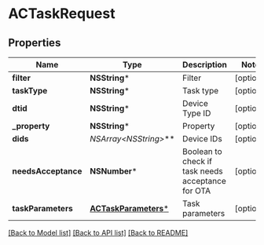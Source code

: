 # ACTaskRequest

## Properties
Name | Type | Description | Notes
------------ | ------------- | ------------- | -------------
**filter** | **NSString*** | Filter | [optional] 
**taskType** | **NSString*** | Task type | [optional] 
**dtid** | **NSString*** | Device Type ID | [optional] 
**_property** | **NSString*** | Property | [optional] 
**dids** | **NSArray&lt;NSString*&gt;*** | Device IDs | [optional] 
**needsAcceptance** | **NSNumber*** | Boolean to check if task needs acceptance for OTA | [optional] 
**taskParameters** | [**ACTaskParameters***](ACTaskParameters.md) | Task parameters | [optional] 

[[Back to Model list]](../README.md#documentation-for-models) [[Back to API list]](../README.md#documentation-for-api-endpoints) [[Back to README]](../README.md)


